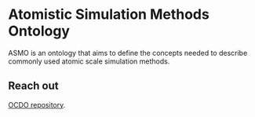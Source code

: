# Atomistic Simulation Methods Ontology

ASMO is an ontology that aims to define the concepts needed to describe commonly used atomic scale simulation methods.

## Reach out

[OCDO repository](https://github.com/OCDO).
